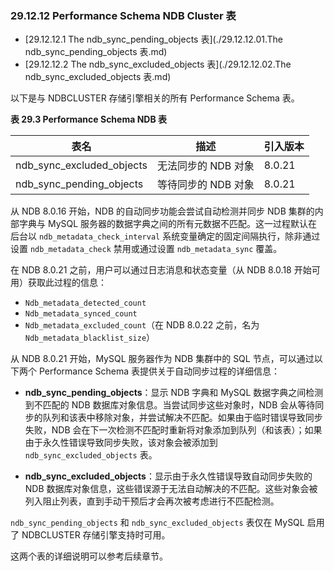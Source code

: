 ### 29.12.12 Performance Schema NDB Cluster 表

- [29.12.12.1 The ndb_sync_pending_objects 表](./29.12.12.01.The ndb_sync_pending_objects 表.md)
- [29.12.12.2 The ndb_sync_excluded_objects 表](./29.12.12.02.The ndb_sync_excluded_objects 表.md)

以下是与 NDBCLUSTER 存储引擎相关的所有 Performance Schema 表。

**表 29.3 Performance Schema NDB 表**

| 表名                      | 描述                | 引入版本 |
| ------------------------- | ------------------- | -------- |
| ndb_sync_excluded_objects | 无法同步的 NDB 对象 | 8.0.21   |
| ndb_sync_pending_objects  | 等待同步的 NDB 对象 | 8.0.21   |

从 NDB 8.0.16 开始，NDB 的自动同步功能会尝试自动检测并同步 NDB 集群的内部字典与 MySQL 服务器的数据字典之间的所有元数据不匹配。这一过程默认在后台以 `ndb_metadata_check_interval` 系统变量确定的固定间隔执行，除非通过设置 `ndb_metadata_check` 禁用或通过设置 `ndb_metadata_sync` 覆盖。

在 NDB 8.0.21 之前，用户可以通过日志消息和状态变量（从 NDB 8.0.18 开始可用）获取此过程的信息：
- `Ndb_metadata_detected_count`
- `Ndb_metadata_synced_count`
- `Ndb_metadata_excluded_count`（在 NDB 8.0.22 之前，名为 `Ndb_metadata_blacklist_size`）

从 NDB 8.0.21 开始，MySQL 服务器作为 NDB 集群中的 SQL 节点，可以通过以下两个 Performance Schema 表提供关于自动同步过程的详细信息：

- **ndb_sync_pending_objects**：显示 NDB 字典和 MySQL 数据字典之间检测到不匹配的 NDB 数据库对象信息。当尝试同步这些对象时，NDB 会从等待同步的队列和该表中移除对象，并尝试解决不匹配。如果由于临时错误导致同步失败，NDB 会在下一次检测不匹配时重新将对象添加到队列（和该表）；如果由于永久性错误导致同步失败，该对象会被添加到 `ndb_sync_excluded_objects` 表。
  
- **ndb_sync_excluded_objects**：显示由于永久性错误导致自动同步失败的 NDB 数据库对象信息，这些错误源于无法自动解决的不匹配。这些对象会被列入阻止列表，直到手动干预后才会再次被考虑进行不匹配检测。

`ndb_sync_pending_objects` 和 `ndb_sync_excluded_objects` 表仅在 MySQL 启用了 NDBCLUSTER 存储引擎支持时可用。

这两个表的详细说明可以参考后续章节。

